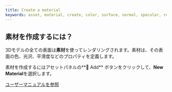 ```yaml
---
title: Create a material
keywords: asset, material, create, color, surface, normal, specular, reflection, phong, pbr, physical
---
```


## 素材を作成するには？

3Dモデルの全ての表面は**素材**を使ってレンダリングされます。素材は、その表面の色、光沢、平滑度などのプロパティを定義します。

素材を作成するにはアセットパネルの**<span class="font-icon">&#57632;</span> Add** ボタンをクリックして、**New Material**を選択します。

<a class="docs" href="http://developer.playcanvas.com/en/user-manual/assets/materials/" target="_blank">ユーザーマニュアルを参照</a>

